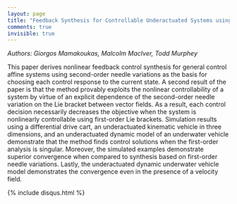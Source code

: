 ```yaml
---
layout: page
title: "Feedback Synthesis for Controllable Underactuated Systems using Second Order Needle Variations"
comments: true
invisible: true
---
```


<p class="text-left"><i>Authors: Giorgos Mamakoukas, Malcolm MacIver, Todd Murphey</i></p>

This paper derives nonlinear feedback control synthesis for general control affine systems using second-order needle variations as the basis for choosing each control response to the current state. A second result of the paper is that the method provably exploits the nonlinear controllability of a system by virtue of an explicit dependence of the second-order needle variation on the Lie bracket between vector fields. As a result, each control decision necessarily decreases the objective when the system is nonlinearly controllable using first-order Lie brackets. Simulation results using a differential drive cart, an underactuated kinematic vehicle in three dimensions, and an underactuated dynamic model of an underwater vehicle demonstrate that the method finds control solutions when the first-order analysis is singular. Moreover, the simulated examples demonstrate superior convergence when compared to synthesis based on first-order needle variations. Lastly, the underactuated dynamic underwater vehicle model demonstrates the convergence even in the presence of a velocity field.

{% include disqus.html %}